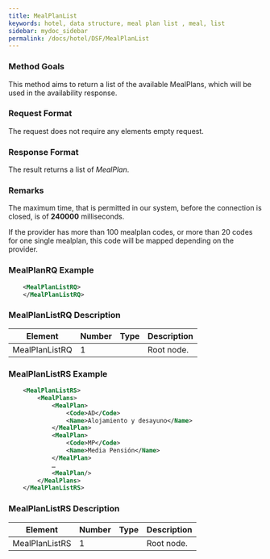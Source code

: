 ```yaml
---
title: MealPlanList
keywords: hotel, data structure, meal plan list , meal, list
sidebar: mydoc_sidebar
permalink: /docs/hotel/DSF/MealPlanList
---
```




### Method Goals


This method aims to return a list of the available MealPlans, which will
be used in the availability response.



### Request Format


The request does not require any elements empty request.



### Response Format


The result returns a list of *MealPlan*.



### Remarks


The maximum time, that is permitted in our system, before the connection
is closed, is of **240000** milliseconds.

If the provider has more than 100 mealplan codes, or more than 20 codes
for one single mealplan, this code will be mapped depending on the
provider.



### MealPlanRQ Example


~~~xml
    <MealPlanListRQ>
    </MealPlanListRQ>
~~~


### MealPlanListRQ Description




| **Element**		| **Number** | **Type** | **Description**		|
| --------------------- | ---------- | -------- | ----------------------------- |
| MealPlanListRQ	| 1          |		| Root node.			|



### MealPlanListRS Example


~~~xml
    <MealPlanListRS>
        <MealPlans>
            <MealPlan>
                <Code>AD</Code>
                <Name>Alojamiento y desayuno</Name>
            </MealPlan>
            <MealPlan>
                <Code>MP</Code>
                <Name>Media Pensión</Name>
            </MealPlan>
            …
            <MealPlan/>
        </MealPlans>
    </MealPlanListRS>
~~~


### MealPlanListRS Description




| **Element**		| **Number** | **Type** | **Description**	|
| --------------------- | ---------- | -------- | --------------------- |
| MealPlanListRS	| 1          |		| Root node.		|
                       

